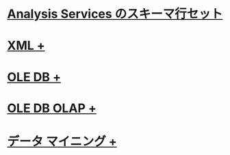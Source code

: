 # [Analysis Services のスキーマ行セット](analysis-services-schema-rowsets.md)

# [XML +](../../analysis-services/schema-rowsets/xml/discover-calc-dependency-rowset.md)
# [OLE DB +](../../analysis-services/schema-rowsets/ole-db/dbschema-catalogs-rowset.md)
# [OLE DB OLAP +](../../analysis-services/schema-rowsets/ole-db-olap/discover-instances-rowset.md)
# [データ マイニング +](../../analysis-services/schema-rowsets/data-mining/data-mining-schema-rowsets.md)
